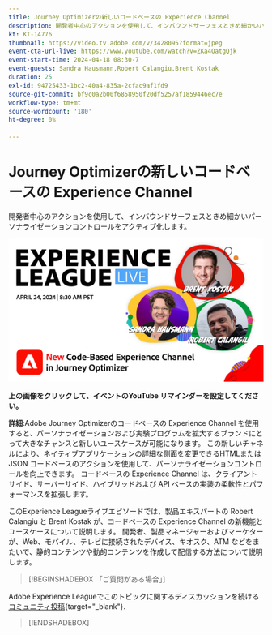 ```yaml
---
title: Journey Optimizerの新しいコードベースの Experience Channel
description: 開発者中心のアクションを使用して、インバウンドサーフェスときめ細かいパーソナライゼーションコントロールをアクティブ化します。
kt: KT-14776
thumbnail: https://video.tv.adobe.com/v/3428095?format=jpeg
event-cta-url-live: https://www.youtube.com/watch?v=ZKa4OatgQjk
event-start-time: 2024-04-18 08:30-7
event-guests: Sandra Hausmann,Robert Calangiu,Brent Kostak
duration: 25
exl-id: 94725433-1bc2-40a4-835a-2cfac9af1fd9
source-git-commit: bf9c0a2b00f6858950f20df5257af1859446ec7e
workflow-type: tm+mt
source-wordcount: '180'
ht-degree: 0%

---
```


# Journey Optimizerの新しいコードベースの Experience Channel

開発者中心のアクションを使用して、インバウンドサーフェスときめ細かいパーソナライゼーションコントロールをアクティブ化します。

[![ExL LIVE 2024 年 1 月 17 日](assets/WebBanner-Apr24-2024.jpg)](https://www.youtube.com/watch?v=ZKa4OatgQjk)

**上の画像をクリックして、イベントのYouTube リマインダーを設定してください。**

**詳細**:Adobe Journey Optimizerのコードベースの Experience Channel を使用すると、パーソナライゼーションおよび実験プログラムを拡大するブランドにとって大きなチャンスと新しいユースケースが可能になります。 この新しいチャネルにより、ネイティブアプリケーションの詳細な側面を変更できるHTMLまたは JSON コードベースのアクションを使用して、パーソナライゼーションコントロールを向上できます。 コードベースの Experience Channel は、クライアントサイド、サーバーサイド、ハイブリッドおよび API ベースの実装の柔軟性とパフォーマンスを拡張します。

このExperience Leagueライブエピソードでは、製品エキスパートの Robert Calangiu と Brent Kostak が、コードベースの Experience Channel の新機能とユースケースについて説明します。 開発者、製品マネージャーおよびマーケターが、Web、モバイル、テレビに接続されたデバイス、キオスク、ATM などをまたいで、静的コンテンツや動的コンテンツを作成して配信する方法について説明します。

>[!BEGINSHADEBOX 「ご質問がある場合」]

Adobe Experience Leagueでこのトピックに関するディスカッションを続ける [コミュニティ投稿](https://experienceleaguecommunities.adobe.com/t5/journey-optimizer-discussions/experience-league-live-post-session-discussion-new-code-based/m-p/668305#M205){target="_blank"}.

>[!ENDSHADEBOX]

